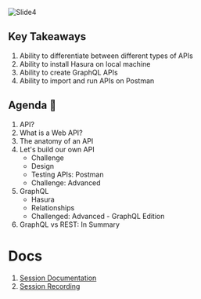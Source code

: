 ![Slide4](https://user-images.githubusercontent.com/80503666/133423787-84d47457-941d-4d50-a16f-d01a07300c77.jpeg)

## Key Takeaways

1. Ability to differentiate between different types of APIs
2. Ability to install Hasura on local machine
3. Ability to create GraphQL APIs
4. Ability to import and run APIs on Postman

## Agenda 📖
1. API?
2. What is a Web API?
3. The anatomy of an API
4. Let's build our own API
   - Challenge
   - Design
   - Testing APIs: Postman
   - Challenge: Advanced
5. GraphQL
   - Hasura
   - Relationships
   - Challenged: Advanced - GraphQL Edition
6. GraphQL vs REST: In Summary

# Docs
1. [Session Documentation](https://github.com/Samagra-Development/X-Series/blob/main/X4/SessionDoc.md)
2. [Session Recording](https://drive.google.com/drive/folders/1EONfd4Usm4m9WvUJf_EijDDybKZI5Roz?usp=sharing)
